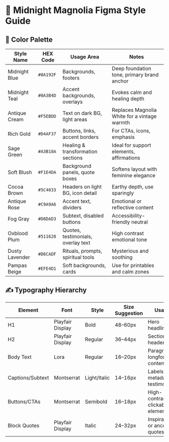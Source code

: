 
# 🎨 Midnight Magnolia Figma Style Guide

## 🌈 Color Palette

| Style Name        | HEX Code  | Usage Area                         | Notes                                              |
|-------------------|-----------|------------------------------------|----------------------------------------------------|
| Midnight Blue     | `#0A192F` | Backgrounds, footers               | Deep foundation tone, primary brand anchor         |
| Midnight Teal     | `#0A3B4D` | Accent backgrounds, overlays       | Evokes calm and healing depth                      |
| Antique Cream     | `#F5EBDD` | Text on dark BG, light areas       | Replaces Magnolia White for a vintage warmth       |
| Rich Gold         | `#D4AF37` | Buttons, links, accent borders     | For CTAs, icons, emphasis                          |
| Sage Green        | `#A3B18A` | Healing & transformation sections  | Ideal for support elements, affirmations           |
| Soft Blush        | `#F1E4DA` | Background panels, quote boxes     | Softens layout with feminine elegance              |
| Cocoa Brown       | `#5C4033` | Headers on light BG, icon detail   | Earthy depth, use sparingly                        |
| Antique Rose      | `#C9A9A6` | Accent text, dividers              | Emotional or reflective content                    |
| Fog Gray          | `#D8DAD3` | Subtext, disabled buttons          | Accessibility-friendly neutral                     |
| Oxblood Plum      | `#511628` | Quotes, testimonials, overlay text| High contrast emotional tone                       |
| Dusty Lavender    | `#D6CADF` | Rituals, prompts, spiritual tools  | Mysterious and soothing                            |
| Pampas Beige      | `#EFE4D1` | Soft backgrounds, cards            | Use for printables and calm zones                  |

## ✍️ Typography Hierarchy

| Element              | Font               | Style        | Size Suggestion | Usage                              |
|----------------------|--------------------|--------------|------------------|-------------------------------------|
| H1                   | Playfair Display   | Bold         | 48–60px          | Hero headlines                      |
| H2                   | Playfair Display   | Regular      | 36–44px          | Section headers                     |
| Body Text            | Lora               | Regular      | 16–20px          | Paragraphs, longform content        |
| Captions/Subtext     | Montserrat         | Light/Italic | 14–16px          | Labels, metadata, testimonials      |
| Buttons/CTAs         | Montserrat         | Semibold     | 16–18px          | High-contrast clickable elements    |
| Block Quotes         | Playfair Display   | Italic       | 24–32px          | Inspirational or ancestral quotes   |
